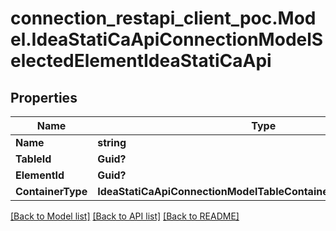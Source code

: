 # connection_restapi_client_poc.Model.IdeaStatiCaApiConnectionModelSelectedElementIdeaStatiCaApi

## Properties

Name | Type | Description | Notes
------------ | ------------- | ------------- | -------------
**Name** | **string** |  | [optional] 
**TableId** | **Guid?** |  | [optional] 
**ElementId** | **Guid?** |  | [optional] 
**ContainerType** | **IdeaStatiCaApiConnectionModelTableContainerTypeIdeaStatiCaApi** |  | [optional] 

[[Back to Model list]](../README.md#documentation-for-models) [[Back to API list]](../README.md#documentation-for-api-endpoints) [[Back to README]](../README.md)

